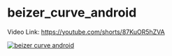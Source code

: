#  beizer_curve_android

Video Link: https://youtube.com/shorts/87KuOR5hZVA

[![beizer curve android](https://mortuza.dev/images/beizer_curve_android.png)](https://youtube.com/shorts/87KuOR5hZVA
 "beizer curve android")
